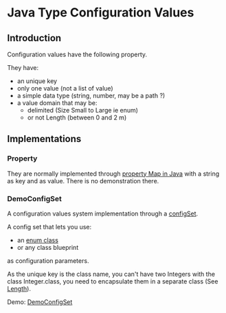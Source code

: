 # Java Type Configuration Values

## Introduction
Configuration values have the following property.

They have:
 
  * an unique key
  * only one value (not a list of value)
  * a simple data type (string, number, may be a path ?)
  * a value domain that may be:
     * delimited (Size Small to Large ie enum) 
     * or not Length (between 0 and 2 m)

## Implementations


### Property
They are normally implemented through [property Map in Java](http://gerardnico.com/wiki/language/java/property) with a string as key and as value.
There is no demonstration there.

 
### DemoConfigSet
A configuration values system implementation through a [configSet](ConfigSet.java).

A config set that lets you use:

  * an [enum class](http://gerardnico.com/wiki/language/java/enum)
  * or any class blueprint

as configuration parameters.

As the unique key is the class name, you can't have two Integers with the class Integer.class, 
you need to encapsulate them in a separate class (See [Length](Length.java)).

Demo: [DemoConfigSet](DemoConfigSet.java)
